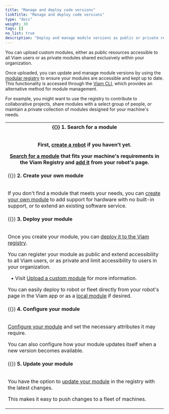 ```yaml
---
title: "Manage and deploy code versions"
linkTitle: "Manage and deploy code versions"
type: "docs"
weight: 30
tags: []
no_list: true
description: "Deploy and manage module versions as public or private resources with the Viam CLI."
---
```


You can upload custom modules, either as public resources accessible to all Viam users or as private modules shared exclusively within your organization.

Once uploaded, you can update and manage module versions by using the [modular registry](https://app.viam.com/registry) to ensure your modules are accessible and kept up to date.
This functionality is accessed through the [Viam CLI](/fleet/cli/), which provides an alternative method for module management.

For example, you might want to use the registry to contribute to collaborative projects, share modules with a select group of people, or maintain a private collection of modules designed for your machine's needs.

<table>
   <tr>
        <th>{{<imgproc src="/ml/collect.svg" class="fill alignleft" resize="110x" declaredimensions=true alt="ml collect icon">}}
            <b>1. Search for a module</b>
            <br><br>
            <p>First, <a href="/fleet/machines/#add-a-new-robot">create a robot</a> if you haven't yet.</p>
            <p><a href="/registry/configure/">Search for a module</a> that fits your machine's requirements in the Viam Registry and <a href="https://docs.viam.com/registry/configure/#add-a-modular-resource-from-the-viam-registry">add it</a> from your robot's page.</p>
        </th>
    </tr>
    <tr>
        <td>{{<imgproc src="/ml/configure.svg" class="fill alignleft" resize="110x" declaredimensions=true alt="ml configure icon">}}
        <b>2. Create your own module</b>
            <br><br><p>If you don't find a module that meets your needs, you can <a href="https://docs.viam.com/registry/create/">create your own module</a> to add support for hardware with no built-in support, or to extend an existing software service.</p>
        </td>
    </tr>
    <tr>
        <td>{{<imgproc src="/ml/deploy.svg" class="fill alignleft" resize="110x" declaredimensions=true alt="ml deploy icon">}}
            <b>3. Deploy your module</b>
            <br><br><p>Once you create your module, you can <a href="/registry/upload/">deploy it to the Viam registry</a>.</p>
             <p>You can register your module as public and extend accessibility to all Viam users, or as private and limit accessibility to users in your organization.</p>
            <p style="text-indent: 10px;"> • Visit <a href="/registry/upload/#upload-a-custom-module">Upload a custom module</a> for more information.</p>
             <p>You can easily deploy to robot or fleet directly from your robot's page in the Viam app or as a <a href="/registry/configure/#local-modules">local module</a> if desired.</p>  
        </th>
    </tr>
     <tr>
        <td>{{<imgproc src="/ml/configure.svg" class="fill alignright" resize="110px" declaredimensions=true alt="ml configure icon">}}
            <b>4. Configure your module</b>
            <br><br>
            <p><a href="https://docs.viam.com/registry/configure/#edit-the-configuration-of-a-module-from-the-viam-registry">Configure your module</a> and set the necessary attributes it may require.</p>
            <p>You can also configure how your module updates itself when a new version becomes available.</p>
        </td>
    </tr>
    <tr>
        <td>{{<imgproc src="/icons/components/controller.svg" class="fill alignright" resize="110x" declaredimensions=true alt="controller icon">}}
            <b>5. Update your module</b>
            <br><br>
            <p>You have the option to <a href="/registry/upload/#update-an-existing-module">update your module</a> in the registry with the latest changes.</p>
            <p>This makes it easy to push changes to a fleet of machines.</p>
        </td>
    </tr>
</table>
